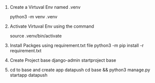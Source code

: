 1. Create a Virtuval Env named .venv

    python3 -m venv .venv

2. Activate Virtuval Env using the command

    source .venv/bin/activate

3. Install Packges using requirement.txt file
    python3 -m pip install -r requirement.txt

4. Create Project base
    django-admin startproject base
5. cd to base and create app datapush
    cd base && python3 manage.py startapp datapush